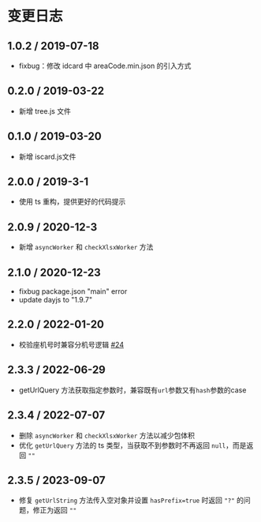 # 变更日志

## 1.0.2 / 2019-07-18

- fixbug：修改 idcard 中 areaCode.min.json 的引入方式

## 0.2.0 / 2019-03-22

- 新增 tree.js 文件

## 0.1.0 / 2019-03-20

- 新增 iscard.js文件

## 2.0.0 / 2019-3-1

- 使用 ts 重构，提供更好的代码提示

## 2.0.9 / 2020-12-3

- 新增 `asyncWorker` 和 `checkXlsxWorker` 方法

## 2.1.0 / 2020-12-23

- fixbug package.json "main" error
- update dayjs to "1.9.7"

## 2.2.0 / 2022-01-20

- 校验座机号时兼容分机号逻辑 [#24](https://github.com/SFTC/better-js-lib/pull/24)

## 2.3.3 / 2022-06-29

- getUrlQuery 方法获取指定参数时，兼容既有`url`参数又有`hash`参数的case

## 2.3.4 / 2022-07-07

- 删除 `asyncWorker` 和 `checkXlsxWorker` 方法以减少包体积
- 优化 `getUrlQuery` 方法的 ts 类型，当获取不到参数时不再返回 `null`，而是返回 `""`

## 2.3.5 / 2023-09-07

- 修复 `getUrlString` 方法传入空对象并设置 `hasPrefix=true` 时返回 `"?"` 的问题，修正为返回 `""`
